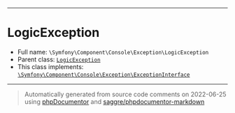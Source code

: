 ***

# LogicException





* Full name: `\Symfony\Component\Console\Exception\LogicException`
* Parent class: [`LogicException`](../../../../LogicException.md)
* This class implements:
[`\Symfony\Component\Console\Exception\ExceptionInterface`](./ExceptionInterface.md)






***
> Automatically generated from source code comments on 2022-06-25 using [phpDocumentor](http://www.phpdoc.org/) and [saggre/phpdocumentor-markdown](https://github.com/Saggre/phpDocumentor-markdown)
